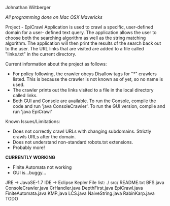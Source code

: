 Johnathan Wiltberger

*All programming done on Mac OSX Mavericks*

Project - EpiCrawl
Application is used to crawl a specific, user-defined domain for a user-
defined text query.  The application allows the user to choose both the
searching algorithm as well as the string matching algorithm.  The 
application will then print the results of the search back out to the 
user.  The URL links that are visited are added to a file called "links.txt" 
in the current directory.

Current information about the project as follows:
- For policy following, the crawler obeys Disallow tags for "*" crawlers listed.
This is because the crawler is not known as of yet, so no name is used.  
- The crawler prints out the links visited to a file in the local directory 
called links.  
- Both GUI and Console are available.  To run the Console, compile the code and
run 'java ConsoleCrawler'.  To run the GUI version, compile and run 
'java EpiCrawl'

Known Issues/Limitations:
- Does not correctly crawl URLs with changing subdomains.  Strictly crawls URLs
after the domain.
- Does not understand non-standard robots.txt extensions.
- Probably more!

**CURRENTLY WORKING**
- Finite Automata not working
- GUI is...buggy...

JRE -> JavaSE-1.7
IDE -> Eclipse Kepler
File list:
./
    src/
        README.txt
        BFS.java
        ConsoleCrawler.java
        CrHandler.java
        DepthFirst.java
        EpiCrawl.java
        FiniteAutomata.java
        KMP.java
        LCS.java
        NaiveString.java
        RabinKarp.java
        TODO

